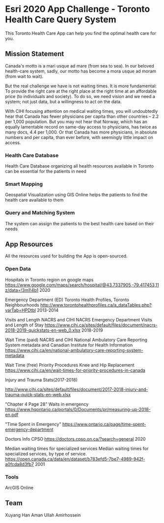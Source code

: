 # Esri 2020 App Challenge - Toronto Health Care Query System
This Toronto Health Care App can help you find the optimal health care for you. 

## Mission Statement

Canada's motto is a mari usque ad mare (from sea to sea). In our beloved health-care system, sadly, our motto has become a mora usque ad moram (from wait to wait).

But the real challenge we have is not waiting times. It is more fundamental: To provide the right care at the right place at the right time at an affordable price (to individuals and society). To do so, we need vision and we need a system; not just data, but a willingness to act on the data.

With CIHI focusing attention on medical waiting times, you will undoubtedly hear that Canada has fewer physicians per capita than other countries – 2.2 per 1,000 population. But you may not hear that Norway, which has an equally lamentable record on same-day access to physicians, has twice as many docs, 4.4 per 1,000. Or that Canada has more physicians, in absolute numbers and per capita, than ever before, with seemingly little impact on access.



### Health Care Database
Health Care Database organizing all health resources available in Toronto can be essential for the patients in need


### Smart Mapping
Geospatial Visualization using GIS Online helps the patients to find the health care available to them

### Query and Matching System
The system can assign the patients to the best health care based on their needs


## App Resources
All the resources used for building the App is open-sourced.

### Open Data

Hospitals in Toronto region on google maps
https://www.google.com/maps/search/hospital/@43.7337905,-79.417453,11z/data=!3m1!4b1	2020

Emergency Department (ED)	Toronto Health Profiles,	Toronto Neighbourhoods
http://www.torontohealthprofiles.ca/a_dataTables.php?varTab=HPDtbl	2013-2014	


Visits and Length	NACRS and CIHI	NACRS Emergency Department Visits and Length of Stay	https://www.cihi.ca/sites/default/files/document/nacrs-2018-2019-quickstats-en-web_0.xlsx	2018-2019	

Wait Time (paid)	NACRS and CIHI	National Ambulatory Care Reporting System metadata and Canadian Institute for Health Information	https://www.cihi.ca/en/national-ambulatory-care-reporting-system-metadata				

Wait Time (free)	Priority Procedures	Knee and Hip Replacement
https://www.cihi.ca/en/wait-times-for-priority-procedures-in-canada				

Injury and Trauma Stats(2017-2018)

http://www.cihi.ca/sites/default/files/document/2017-2018-injury-and-trauma-quick-stats-en-web.xlsx	

"Chapter 4 Page 28"	Waits in emergency
https://www.hqontario.ca/portals/0/Documents/pr/measuring-up-2018-en.pdf

"Time Spent in Emergency"
https://www.ontario.ca/page/time-spent-emergency-department			

Doctors Info		CPSO
https://doctors.cpso.on.ca/?search=general	2020	

Median waiting times for specialized services	Median waiting times for specialized services, by type of service.	https://open.canada.ca/data/en/dataset/b783efd5-7be7-4989-942f-a0fcda8d3fb7	2001	

### Tools
ArcGIS Online

## Team
Xuyang Han
Aman Ullah
Amirhossein
